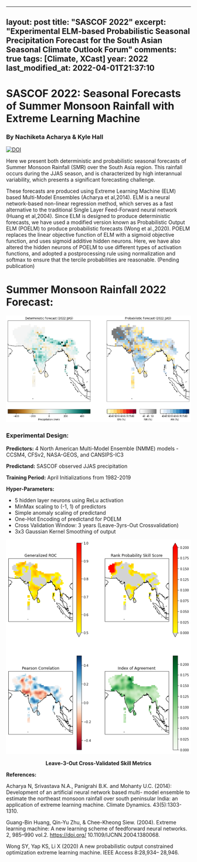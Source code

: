 
---
layout: post
title: "SASCOF 2022"
excerpt: "Experimental ELM-based Probabilistic Seasonal Precipitation Forecast for the South Asian Seasonal Climate Outlook Forum"
comments: true
tags: [Climate, XCast]
year: 2022
last_modified_at: 2022-04-01T21:37:10
---

# SASCOF 2022: Seasonal Forecasts of Summer Monsoon Rainfall with Extreme Learning Machine 
### By Nachiketa Acharya & Kyle Hall
[![DOI](https://zenodo.org/badge/482081356.svg)](https://zenodo.org/badge/latestdoi/482081356)

Here we present both deterministic and probabilistic seasonal forecasts of Summer Monsoon Rainfall (SMR) over the South Asia region. This rainfall occurs during the JJAS season, and is characterized by high interannual variability, which presents a significant forecasting challenge. 

These forecasts are produced using Extreme Learning Machine (ELM) based Multi-Model Ensembles (Acharya et al,2014). ELM is a neural network-based non-linear regression method, which serves as a fast alternative to the traditional Single Layer Feed-Forward neural network (Huang et al,2004). Since ELM is designed to produce deterministic forecasts, we have used a modified version known as Probabilistic Output ELM (POELM) to produce probabilistic forecasts (Wong et al.,2020). POELM replaces the linear objective function of ELM with a sigmoid objective function, and uses sigmoid additive hidden neurons. Here, we have also altered the hidden neurons of POELM to use different types of activation functions, and adopted a postprocessing rule using normalization and softmax to ensure that the tercile probabilities are reasonable. (Pending publication) 

# Summer Monsoon Rainfall 2022 Forecast: 

<div align='center'>
 <img src="https://github.com/kjhall01/SASCOF22/blob/master/2022forecast.png?raw=true" alt="fcst"/>
</div>


### Experimental Design: 

**Predictors:** 4 North American Multi-Model Ensemble (NMME) models - CCSM4, CFSv2, NASA-GEOS, and CANSIPS-IC3    

**Predictand:** SASCOF observed JJAS precipitation

**Training Period:** April Initializations from 1982-2019 

**Hyper-Parameters:** 
 - 5 hidden layer neurons using ReLu activation
 - MinMax scaling to (-1, 1) of predictors 
 - Simple anomaly scaling of predictand
 - One-Hot Encoding of predictand for POELM 
 - Cross Validation Window: 3 years (Leave-3yrs-Out Crossvalidation)
 - 3x3 Gaussian Kernel Smoothing of output

<div align='center'>
 <img src="https://github.com/kjhall01/SASCOF22/blob/master/skillmetrics.png?raw=true" alt="skill"/>
</div>
<p align='center'>
  <b>Leave-3-Out Cross-Validated Skill Metrics</b>
</p>

**References:**

Acharya N, Srivastava N.A., Panigrahi B.K. and Mohanty U.C. (2014): Development of an artificial neural network based multi- model ensemble to estimate the northeast monsoon rainfall over south peninsular India: an application of extreme learning machine. Climate Dynamics. 43(5):1303-1310.

Guang-Bin Huang, Qin-Yu Zhu, & Chee-Kheong Siew. (2004). Extreme learning machine: A new learning scheme of feedforward neural networks. 2, 985–990 vol.2. https://doi.org/ 10.1109/IJCNN.2004.1380068.

Wong SY, Yap KS, Li X (2020) A new probabilistic output constrained optimization extreme learning machine. IEEE Access 8:28,934– 28,946.


